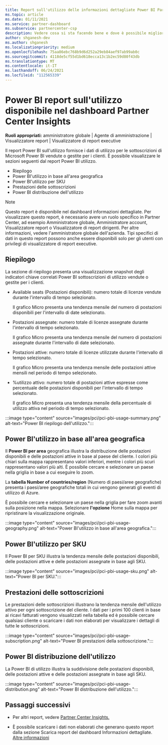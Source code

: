 ```yaml
---
title: Report sull'utilizzo delle informazioni dettagliate Power BI Partner Center
ms.topic: article
ms.date: 01/11/2021
ms.service: partner-dashboard
ms.subservice: partnercenter-csp
description: Vedere cosa si sta facendo bene e dove è possibile migliorare l'utilizzo delle sottoscrizioni Power BI che si vendono o si gestiscono per i clienti.
author: shganesh-dev
ms.author: shganesh
ms.localizationpriority: medium
ms.openlocfilehash: 75aa86ebc768b9d6d252a29eb84aef97ab99ab0c
ms.sourcegitcommit: 4118de5cf55d1bd618ecca13c1b2ec59d80f43db
ms.translationtype: MT
ms.contentlocale: it-IT
ms.lasthandoff: 06/24/2021
ms.locfileid: "112565339"
---
```

# <a name="power-bi-usage-report-available-from-the-partner-center-insights-dashboard"></a>Power BI report sull'utilizzo disponibile nel dashboard Partner Center Insights

**Ruoli appropriati:** amministratore globale | Agente di amministrazione | Visualizzatore report | Visualizzatore di report executive

Il report Power BI sull'utilizzo fornisce i dati di utilizzo per le sottoscrizioni di Microsoft Power BI vendute o gestite per i clienti. È possibile visualizzare le sezioni seguenti dal report Power BI utilizzo.

- Riepilogo
- Power BI'utilizzo in base all'area geografica
- Power BI'utilizzo per SKU
- Prestazioni delle sottoscrizioni
- Power BI distribuzione dell'utilizzo

 > [!NOTE]
 > Questo report è disponibile nel dashboard informazioni dettagliate. Per visualizzare questo report, è necessario avere un ruolo specifico in Partner Center, ad esempio Amministratore globale, Amministratore account, Visualizzatore report o Visualizzatore di report dirigenti. Per altre informazioni, vedere l'amministratore globale dell'azienda. Tipi specifici di dati in questo report possono anche essere disponibili solo per gli utenti con privilegi di visualizzatore di report executive.

## <a name="summary"></a>Riepilogo

La sezione di riepilogo presenta una visualizzazione snapshot degli indicatori chiave correlati Power BI sottoscrizioni di utilizzo vendute o gestite per i clienti. 

- Available seats (Postazioni disponibili): numero totale di licenze vendute durante l'intervallo di tempo selezionato.

   Il grafico Micro presenta una tendenza mensile del numero di postazioni disponibili per l'intervallo di date selezionato.

- Postazioni assegnate: numero totale di licenze assegnate durante l'intervallo di tempo selezionato.

   Il grafico Micro presenta una tendenza mensile del numero di postazioni assegnate durante l'intervallo di date selezionato.

- Postazioni attive: numero totale di licenze utilizzate durante l'intervallo di tempo selezionato. 

   Il grafico Micro presenta una tendenza mensile delle postazioni attive mensili nel periodo di tempo selezionato.

- %utilizzo attivo: numero totale di postazioni attive espresse come percentuale delle postazioni disponibili per l'intervallo di tempo selezionato. 

   Il grafico Micro presenta una tendenza mensile della percentuale di utilizzo attiva nel periodo di tempo selezionato.

:::image type="content" source="images/pci/pci-pbi-usage-summary.png" alt-text="Power BI riepilogo dell'utilizzo.":::

## <a name="power-bi-usage-by-geography"></a>Power BI'utilizzo in base all'area geografica

Il **Power BI per area** geografica illustra la distribuzione delle postazioni disponibili e delle postazioni attive in base al paese del cliente. I colori più chiari sulla mappa rappresentano valori inferiori, mentre i colori più scuri rappresentano valori più alti. È possibile cercare e selezionare un paese nella griglia in base a cui eseguire lo zoom.

La **tabella Number of countries/region** (Numero di paesi/aree geografiche) presenta i paesi/aree geografiche totali in cui vengono generati gli eventi di utilizzo di Azure.

È possibile cercare e selezionare un paese nella griglia per fare zoom avanti sulla posizione nella mappa. Selezionare **l'opzione** Home sulla mappa per ripristinare la visualizzazione originale.

:::image type="content" source="images/pci/pci-pbi-usage-geography.png" alt-text="Power BI'utilizzo in base all'area geografica.":::

## <a name="power-bi-usage-by-sku"></a>Power BI'utilizzo per SKU

Il Power BI per SKU illustra la tendenza mensile delle postazioni disponibili, delle postazioni attive e delle postazioni assegnate in base agli SKU.

:::image type="content" source="images/pci/pci-pbi-usage-sku.png" alt-text="Power BI per SKU.":::

## <a name="subscriptions-performance"></a>Prestazioni delle sottoscrizioni

Le prestazioni delle sottoscrizioni illustrano la tendenza mensile dell'utilizzo attivo per ogni sottoscrizione del cliente. I dati per i primi 100 clienti in base ai ricavi fatturati vengono visualizzati nella tabella ed è possibile cercare qualsiasi cliente o scaricare i dati non elaborati per visualizzare i dettagli di tutte le sottoscrizioni.

:::image type="content" source="images/pci/pci-pbi-usage-subscription.png" alt-text="Power BI prestazioni della sottoscrizione.":::

## <a name="power-bi-usage-distribution"></a>Power BI distribuzione dell'utilizzo

La Power BI di utilizzo illustra la suddivisione delle postazioni disponibili, delle postazioni attive e delle postazioni assegnate in base agli SKU.

:::image type="content" source="images/pci/pci-pbi-usage-distribution.png" alt-text="Power BI distribuzione dell'utilizzo.":::

## <a name="next-steps"></a>Passaggi successivi

- Per altri report, vedere [Partner Center Insights.](partner-center-insights.md)

- È possibile scaricare i dati non elaborati che generano questo report dalla sezione Scarica report del dashboard Informazioni dettagliate. [Altre informazioni](pci-download-reports.md) 
